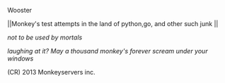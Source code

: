 Wooster


||Monkey's test attempts in the land of python,go, and other such junk ||

*not to be used by mortals*

*laughing at it? May a thousand monkey's forever scream under your windows*


























(CR) 2013 Monkeyservers inc.
